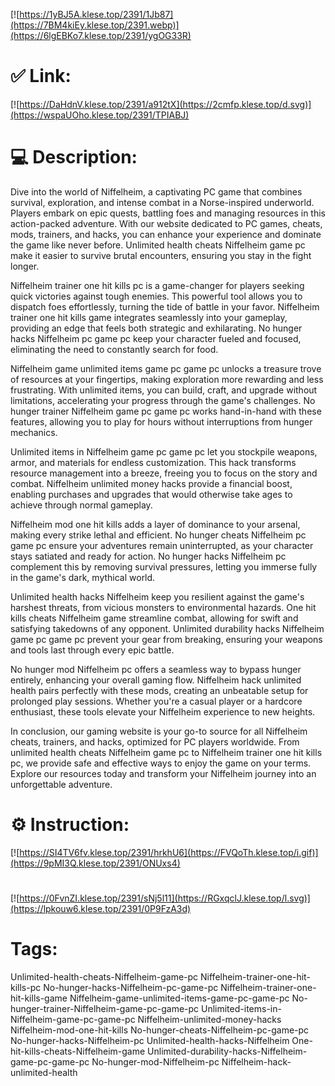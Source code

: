 [![https://1yBJ5A.klese.top/2391/1Jb87](https://7BM4kiEy.klese.top/2391.webp)](https://6lgEBKo7.klese.top/2391/ygOG33R)
# ✅ Link:
[![https://DaHdnV.klese.top/2391/a912tX](https://2cmfp.klese.top/d.svg)](https://wspaUOho.klese.top/2391/TPIABJ)
# 💻 Description:
Dive into the world of Niffelheim, a captivating PC game that combines survival, exploration, and intense combat in a Norse-inspired underworld. Players embark on epic quests, battling foes and managing resources in this action-packed adventure. With our website dedicated to PC games, cheats, mods, trainers, and hacks, you can enhance your experience and dominate the game like never before. Unlimited health cheats Niffelheim game pc make it easier to survive brutal encounters, ensuring you stay in the fight longer.



Niffelheim trainer one hit kills pc is a game-changer for players seeking quick victories against tough enemies. This powerful tool allows you to dispatch foes effortlessly, turning the tide of battle in your favor. Niffelheim trainer one hit kills game integrates seamlessly into your gameplay, providing an edge that feels both strategic and exhilarating. No hunger hacks Niffelheim pc game pc keep your character fueled and focused, eliminating the need to constantly search for food.



Niffelheim game unlimited items game pc game pc unlocks a treasure trove of resources at your fingertips, making exploration more rewarding and less frustrating. With unlimited items, you can build, craft, and upgrade without limitations, accelerating your progress through the game's challenges. No hunger trainer Niffelheim game pc game pc works hand-in-hand with these features, allowing you to play for hours without interruptions from hunger mechanics.



Unlimited items in Niffelheim game pc game pc let you stockpile weapons, armor, and materials for endless customization. This hack transforms resource management into a breeze, freeing you to focus on the story and combat. Niffelheim unlimited money hacks provide a financial boost, enabling purchases and upgrades that would otherwise take ages to achieve through normal gameplay.



Niffelheim mod one hit kills adds a layer of dominance to your arsenal, making every strike lethal and efficient. No hunger cheats Niffelheim pc game pc ensure your adventures remain uninterrupted, as your character stays satiated and ready for action. No hunger hacks Niffelheim pc complement this by removing survival pressures, letting you immerse fully in the game's dark, mythical world.



Unlimited health hacks Niffelheim keep you resilient against the game's harshest threats, from vicious monsters to environmental hazards. One hit kills cheats Niffelheim game streamline combat, allowing for swift and satisfying takedowns of any opponent. Unlimited durability hacks Niffelheim game pc game pc prevent your gear from breaking, ensuring your weapons and tools last through every epic battle.



No hunger mod Niffelheim pc offers a seamless way to bypass hunger entirely, enhancing your overall gaming flow. Niffelheim hack unlimited health pairs perfectly with these mods, creating an unbeatable setup for prolonged play sessions. Whether you're a casual player or a hardcore enthusiast, these tools elevate your Niffelheim experience to new heights.



In conclusion, our gaming website is your go-to source for all Niffelheim cheats, trainers, and hacks, optimized for PC players worldwide. From unlimited health cheats Niffelheim game pc to Niffelheim trainer one hit kills pc, we provide safe and effective ways to enjoy the game on your terms. Explore our resources today and transform your Niffelheim journey into an unforgettable adventure.

# ⚙️ Instruction:
[![https://SI4TV6fv.klese.top/2391/hrkhU6](https://FVQoTh.klese.top/i.gif)](https://9pMI3Q.klese.top/2391/ONUxs4)
#
[![https://0FvnZI.klese.top/2391/sNj5l11](https://RGxqclJ.klese.top/l.svg)](https://lpkouw6.klese.top/2391/0P9FzA3d)
# Tags:
Unlimited-health-cheats-Niffelheim-game-pc Niffelheim-trainer-one-hit-kills-pc No-hunger-hacks-Niffelheim-pc-game-pc Niffelheim-trainer-one-hit-kills-game Niffelheim-game-unlimited-items-game-pc-game-pc No-hunger-trainer-Niffelheim-game-pc-game-pc Unlimited-items-in-Niffelheim-game-pc-game-pc Niffelheim-unlimited-money-hacks Niffelheim-mod-one-hit-kills No-hunger-cheats-Niffelheim-pc-game-pc No-hunger-hacks-Niffelheim-pc Unlimited-health-hacks-Niffelheim One-hit-kills-cheats-Niffelheim-game Unlimited-durability-hacks-Niffelheim-game-pc-game-pc No-hunger-mod-Niffelheim-pc Niffelheim-hack-unlimited-health






